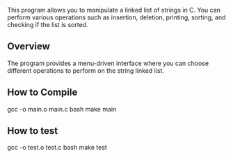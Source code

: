 This program allows you to manipulate a linked list of strings in C. You can perform various operations such as insertion, deletion, printing, sorting, and checking if the list is sorted.

## Overview

The program provides a menu-driven interface where you can choose different operations to perform on the string linked list.

## How to Compile

gcc -o main.o main.c bash make main

## How to test
gcc -o test.o test.c bash make test
